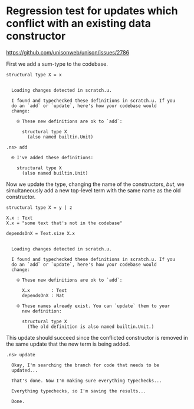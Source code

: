 # Regression test for updates which conflict with an existing data constructor

https://github.com/unisonweb/unison/issues/2786

First we add a sum-type to the codebase.

```unison
structural type X = x
```

```ucm

  Loading changes detected in scratch.u.

  I found and typechecked these definitions in scratch.u. If you
  do an `add` or `update`, here's how your codebase would
  change:
  
    ⍟ These new definitions are ok to `add`:
    
      structural type X
        (also named builtin.Unit)

```
```ucm
.ns> add

  ⍟ I've added these definitions:
  
    structural type X
      (also named builtin.Unit)

```
Now we update the type, changing the name of the constructors, _but_, we simultaneously
add a new top-level term with the same name as the old constructor.

```unison
structural type X = y | z

X.x : Text
X.x = "some text that's not in the codebase"

dependsOnX = Text.size X.x
```

```ucm

  Loading changes detected in scratch.u.

  I found and typechecked these definitions in scratch.u. If you
  do an `add` or `update`, here's how your codebase would
  change:
  
    ⍟ These new definitions are ok to `add`:
    
      X.x        : Text
      dependsOnX : Nat
    
    ⍟ These names already exist. You can `update` them to your
      new definition:
    
      structural type X
        (The old definition is also named builtin.Unit.)

```
This update should succeed since the conflicted constructor
is removed in the same update that the new term is being added.

```ucm
.ns> update

  Okay, I'm searching the branch for code that needs to be
  updated...

  That's done. Now I'm making sure everything typechecks...

  Everything typechecks, so I'm saving the results...

  Done.

```
